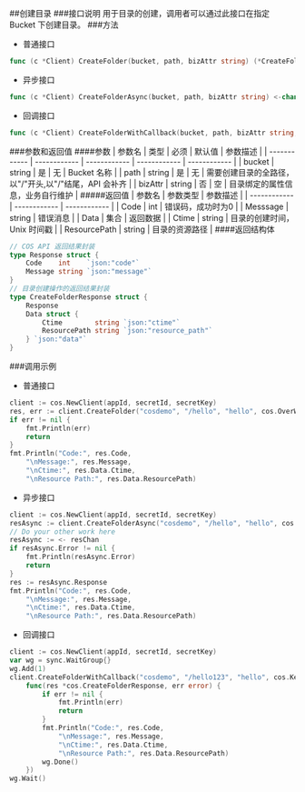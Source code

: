 ##创建目录
###接口说明
用于目录的创建，调用者可以通过此接口在指定 Bucket 下创建目录。
###方法
- 普通接口

```go
func (c *Client) CreateFolder(bucket, path, bizAttr string) (*CreateFolderResponse, error)
```

- 异步接口

```go
func (c *Client) CreateFolderAsync(bucket, path, bizAttr string) <-chan *CreateFolderAsyncResponse
```

- 回调接口

```go
func (c *Client) CreateFolderWithCallback(bucket, path, bizAttr string, callback func(*CreateFolderResponse, error))
```

###参数和返回值
####参数
| 参数名  | 类型  | 必须  | 默认值  | 参数描述  |
| ------------ | ------------ | ------------ | ------------ | ------------ |
| bucket  | string  | 是  | 无  | Bucket 名称  |
| path  | string  | 是  | 无  | 需要创建目录的全路径，以"/"开头,以"/"结尾，API 会补齐 |
| bizAttr  | string  | 否  | 空  | 目录绑定的属性信息，业务自行维护   |
#####返回值
| 参数名  | 参数类型  | 参数描述  |
| ------------ | ------------ | ------------ |
| Code  | int  | 错误码，成功时为0   |
| Messsage  | string  | 错误消息  |
| Data  |  集合 | 返回数据  |
| Ctime  | string  | 目录的创建时间，Unix 时间戳   |
| ResourcePath  | string  | 目录的资源路径   |
####返回结构体

```go
// COS API 返回结果封装
type Response struct {
	Code    int    `json:"code"`
	Message string `json:"message"`
}
// 目录创建操作的返回结果封装
type CreateFolderResponse struct {
	Response
	Data struct {
		Ctime        string `json:"ctime"`
		ResourcePath string `json:"resource_path"`
	} `json:"data"`
}
```

###调用示例
- 普通接口

```go
client := cos.NewClient(appId, secretId, secretKey)
res, err := client.CreateFolder("cosdemo", "/hello", "hello", cos.OverWrite)
if err != nil {
    fmt.Println(err)
    return
}
fmt.Println("Code:", res.Code,
    "\nMessage:", res.Message,
    "\nCtime:", res.Data.Ctime,
    "\nResource Path:", res.Data.ResourcePath)
```

- 异步接口

```go
client := cos.NewClient(appId, secretId, secretKey)
resAsync := client.CreateFolderAsync("cosdemo", "/hello", "hello", cos.OverWrite)
// Do your other work here
resAsync := <- resChan
if resAsync.Error != nil {
    fmt.Println(resAsync.Error)
    return
}
res := resAsync.Response
fmt.Println("Code:", res.Code,
    "\nMessage:", res.Message,
    "\nCtime:", res.Data.Ctime,
    "\nResource Path:", res.Data.ResourcePath)
```

- 回调接口

```go
client := cos.NewClient(appId, secretId, secretKey)
var wg = sync.WaitGroup{}
wg.Add(1)
client.CreateFolderWithCallback("cosdemo", "/hello123", "hello", cos.Keep,
    func(res *cos.CreateFolderResponse, err error) {
        if err != nil {
            fmt.Println(err)
            return
        }
        fmt.Println("Code:", res.Code,
            "\nMessage:", res.Message,
            "\nCtime:", res.Data.Ctime,
            "\nResource Path:", res.Data.ResourcePath)
        wg.Done()
    })
wg.Wait()
```